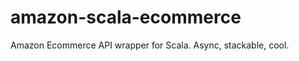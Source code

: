 amazon-scala-ecommerce
======================

Amazon Ecommerce API wrapper for Scala. Async, stackable, cool.
